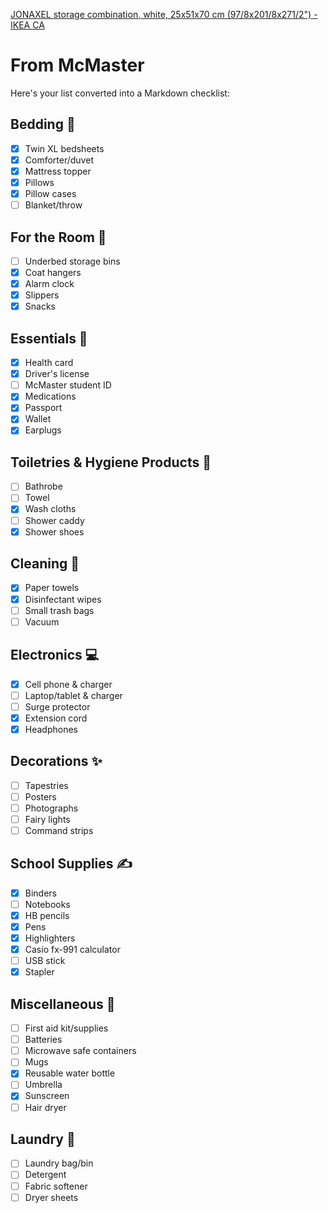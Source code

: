 [JONAXEL storage combination, white, 25x51x70 cm (97/8x201/8x271/2") - IKEA CA](https://www.ikea.com/ca/en/p/jonaxel-storage-combination-white-s89297130/)

# From McMaster
Here's your list converted into a Markdown checklist:
<!--ID: 1757893915748-->


## Bedding 🛌
- [x] Twin XL bedsheets
- [x] Comforter/duvet
- [x] Mattress topper
- [x] Pillows
- [x] Pillow cases
- [ ] Blanket/throw
<!--ID: 1757893915750-->


## For the Room 🚪
- [ ] Underbed storage bins
- [x] Coat hangers
- [x] Alarm clock
- [x] Slippers
- [x] Snacks
<!--ID: 1757893915753-->


## Essentials 🔑
- [x] Health card
- [x] Driver's license
- [ ] McMaster student ID
- [x] Medications
- [x] Passport
- [x] Wallet
- [x] Earplugs
<!--ID: 1757893915755-->


## Toiletries & Hygiene Products 🚿
- [ ] Bathrobe
- [ ] Towel
- [x] Wash cloths
- [ ] Shower caddy
- [x] Shower shoes
<!--ID: 1757893915757-->


## Cleaning 🧼
- [x] Paper towels
- [x] Disinfectant wipes
- [ ] Small trash bags
- [ ] Vacuum
<!--ID: 1757893915760-->


## Electronics 💻
- [x] Cell phone & charger
- [ ] Laptop/tablet & charger
- [ ] Surge protector
- [x] Extension cord
- [x] Headphones
<!--ID: 1757893915761-->


## Decorations ✨
- [ ] Tapestries
- [ ] Posters
- [ ] Photographs
- [ ] Fairy lights
- [ ] Command strips
<!--ID: 1757893915764-->


## School Supplies ✍️
- [x] Binders
- [ ] Notebooks
- [x] HB pencils
- [x] Pens
- [x] Highlighters
- [x] Casio fx-991 calculator
- [ ] USB stick
- [x] Stapler
<!--ID: 1757893915766-->


## Miscellaneous 🎒
- [ ] First aid kit/supplies
- [ ] Batteries
- [ ] Microwave safe containers
- [ ] Mugs
- [x] Reusable water bottle
- [ ] Umbrella
- [x] Sunscreen
- [ ] Hair dryer
<!--ID: 1757893915768-->


## Laundry 🧺
- [ ] Laundry bag/bin
- [ ] Detergent
- [ ] Fabric softener
- [ ] Dryer sheets
<!--ID: 1757893915770-->

